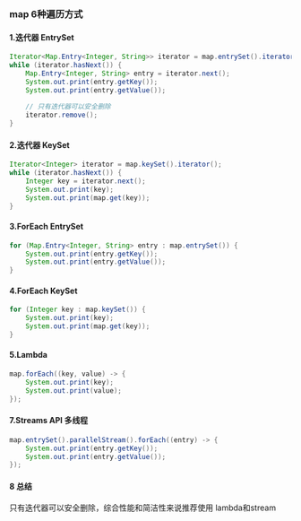 ### map 6种遍历方式

#### 1.迭代器 EntrySet

```java
Iterator<Map.Entry<Integer, String>> iterator = map.entrySet().iterator();
while (iterator.hasNext()) {
    Map.Entry<Integer, String> entry = iterator.next();
    System.out.print(entry.getKey());
    System.out.print(entry.getValue());
    
    // 只有迭代器可以安全删除
    iterator.remove();
}
```



#### 2.迭代器 KeySet

```java
Iterator<Integer> iterator = map.keySet().iterator();
while (iterator.hasNext()) {
    Integer key = iterator.next();
    System.out.print(key);
    System.out.print(map.get(key));
}
```



#### 3.ForEach EntrySet

```java
for (Map.Entry<Integer, String> entry : map.entrySet()) {
    System.out.print(entry.getKey());
    System.out.print(entry.getValue());
}
```



#### 4.ForEach KeySet

```java
for (Integer key : map.keySet()) {
    System.out.print(key);
    System.out.print(map.get(key));
}
```



#### 5.Lambda

```java
map.forEach((key, value) -> {
    System.out.print(key);
    System.out.print(value);
});
```



#### 7.Streams API 多线程

```java
map.entrySet().parallelStream().forEach((entry) -> {
    System.out.print(entry.getKey());
    System.out.print(entry.getValue());
});
```



#### 8 总结

只有迭代器可以安全删除，综合性能和简洁性来说推荐使用 lambda和stream



####

####